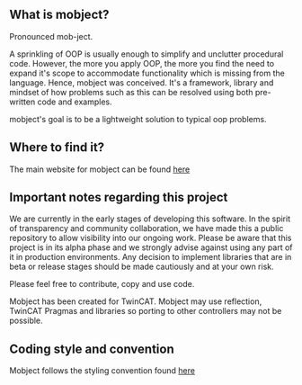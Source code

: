 ## What is mobject?

Pronounced mob-ject.

A sprinkling of OOP is usually enough to simplify and unclutter procedural code. However, the more you apply OOP, the more you find the need to expand it's scope to accommodate functionality which is missing from the language. Hence, mobject was conceived. It's a framework, library and mindset of how problems such as this can be resolved using both pre-written code and examples.

mobject's goal is to be a lightweight solution to typical oop problems.

## Where to find it?

The main website for mobject can be found [here](http://mobject.org)

## Important notes regarding this project

We are currently in the early stages of developing this software. In the spirit of transparency and community collaboration, we have made this a public repository to allow visibility into our ongoing work. Please be aware that this project is in its alpha phase and we strongly advise against using any part of it in production environments. Any decision to implement libraries that are in beta or release stages should be made cautiously and at your own risk.

Please feel free to contribute, copy and use code.

Mobject has been created for TwinCAT. Mobject may use reflection, TwinCAT Pragmas and libraries so porting to other controllers may not be possible.

## Coding style and convention

Mobject follows the styling convention found [here](https://mobject-dev-team.github.io/mobject-coding-convention/#/)
